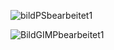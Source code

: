 ![bildPSbearbeitet1](https://user-images.githubusercontent.com/89905006/178213001-f4ce4741-1bfd-42b5-b908-41fdc7c8f715.jpg)

![BildGIMPbearbeitet1](https://user-images.githubusercontent.com/89905006/178213029-5095943f-c1ee-456b-8ff8-977d9419625c.jpg)

